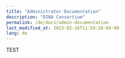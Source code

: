 ```yaml
---
title: "Administrator Documentation"
description: "DINA Consortium"
permalink: /de/docs/admin-documentation
last_modified_at: 2023-02-16T11:59:26-04:00
lang: de
---
```


TEST
